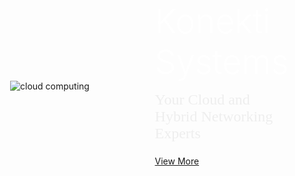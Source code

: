 <style>
  .slides-contain{
    padding: 60px 25px 0;
    overflow:hidden;
    display:block;
    margin:0 auto;
    position:relative;
  }
  .customs{
    display:flex;
    flex-direction:column;
    justify-content: space-between;
    align-items:stretch;
    overflow:hidden;
    transition: opacity 0.3s ease-out;
  }
  .customs-inner{
    width: 100%;
    display:flex;
    flex-direction:column;
    justify-content:center;
    text-align:center;
  }
  .customs h2{
    color:#fff;
    font-size:54px;
  }
  .customs h2,
  .customs h4{
    margin:7.5px 0;
    font-weight:300
  }
  .customs h4{
    color:#eee;
    font-family: 'PT Serif', serif;
    font-size:24px;
  }
  .customs .button-large{
      margin: 15px auto;
  }
  @media screen and (min-width: 769px) {
    .customs{
      flex-flow:row wrap;
      justify-content: space-between;
      align-items:stretch;
      overflow:hidden;
    }
    .customs-inner{
      width:49%;
      text-align:left;
    }
    .customs .button-large{
      margin: 15px 0;
    }
  }
</style>
<section class='services-outer-area' id='home'>
  <div class='main-banner'>
    <a href='#' name='scroll-top-div'></a>
    <div class='overlay-mask'>
      <div class='container'>
          <div class = 'slides-contain'>
            <div class='slide-one customs'>
                <div class = 'customs-inner'>
                  <img alt='cloud computing' src='{{ site.baseurl }}/assets/cloud-1.svg' >
                </div>
                <div class = 'customs-inner'>
                  <h2>Konekti Systems</h2>
                  <h4>Your Cloud and Hybrid Networking Experts</h4>
                  <a class='button-large' href='#services'>View More</a>
                </div>
              </div>
            </div>
          </div>
      </div>
    </div>
</section>